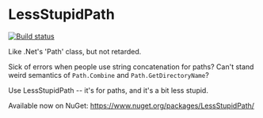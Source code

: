 LessStupidPath
==============
[![Build status](https://ci.appveyor.com/api/projects/status/8nj7i1w9n3nft5iw)](https://ci.appveyor.com/project/i-e-b/lessstupidpath)

Like .Net's 'Path' class, but not retarded.

Sick of errors when people use string concatenation for paths?
Can't stand weird semantics of `Path.Combine` and `Path.GetDirectoryName`?

Use LessStupidPath -- it's for paths, and it's a bit less stupid.

Available now on NuGet: https://www.nuget.org/packages/LessStupidPath/
